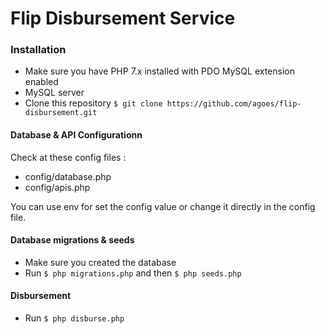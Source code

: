 # Flip Disbursement Service

### Installation
- Make sure you have PHP 7.x installed with PDO MySQL extension enabled
- MySQL server
- Clone this repository `$ git clone https://github.com/agoes/flip-disbursement.git`

#### Database & API Configurationn
Check at these config files :
- config/database.php
- config/apis.php

You can use env for set the config value or change it directly in the config file.

#### Database migrations & seeds
- Make sure you created the database
- Run `$ php migrations.php` and then `$ php seeds.php`

#### Disbursement
- Run `$ php disburse.php`